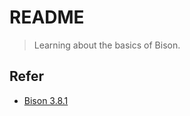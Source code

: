 # README

> Learning about the basics of Bison.

## Refer

- [Bison 3.8.1](https://www.gnu.org/software/bison/manual/html_node/index.html#SEC_Contents)